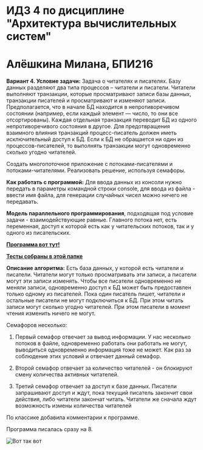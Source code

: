 # __ИДЗ 4 по дисциплине "Архитектура вычислительных систем"__

# __Алёшкина Милана, БПИ216__

__Вариант 4. Условие задачи:__ Задача о читателях и писателях. Базу данных разделяют два типа процессов – читатели и писатели. Читатели выполняют транзакции, которые
просматривают записи базы данных, транзакции писателей и просматривают
и изменяют записи. Предполагается, что в начале БД находится в непротиворечивом состоянии (например, если каждый элемент — число, то они все отсортированы). Каждая отдельная транзакция переводит БД из одного непротиворечивого состояния в другое. Для предотвращения взаимного влияния
транзакций процесс-писатель должен иметь исключительный доступ к БД.
Если к БД не обращается ни один из процессов-писателей, то выполнять транзакции могут одновременно сколько угодно читателей. 

Создать многопоточное приложение с потоками-писателями и потоками-читателями. Реализовать решение, используя семафоры.

__Как работать с программой:__
Для ввода данных из консоли нужно передать в параметры командной строки console, для ввода из файла - ввести имя файла, для генерации случайных чисел можно ничего не передавать.

__Модель параллельного программирования__, подходящая под условие задачи - взаимодействующие равные. Главного потока нет, есть переменная, доступ к которой есть как у читательских потоков, так и у одного из писательских. 

[__Программа вот тут!__](https://github.com/milashkinaa/CS-Architecture-IHW4/blob/main/main.cpp)

[__Тесты собраны в этой папке__](https://github.com/milashkinaa/CS-Architecture-IHW4/tree/main/tests)

__Описание алгоритма:__ 
Есть база данных, у которой есть читатели и писатели. Читатели могут только просматривать эти записи, а писатели могут эти записи изменять. Чтобы все писатели одновременно не меняли записи, одновременно доступ к БД может быть предоставлен только одному из писателей. Пока один писатель пишет, читатели и остальные писатели не могут подключиться к БД. При этом читать записи могут сколько угодно читателей. При этом писатели в момент чтения изменить ничего не могут.

Семафоров несколько:

1. Первый семафор отвечает за вывод информации. У нас несколько потоков в файле, одновременно работать они работать не могут, выводиться одновременно информация тоже не может. Как раз за соблюдение этих условий и отвечает данный семафор.

2. Второй семафор отвечает за количество читателей - он блокируют смену количества активных читателей. 

3. Третий семафор отвечает за доступ к базе данных. Писатели запрашивают доступ и ждут, пока текущий писатель закончит свои действия, либо читатели закончат читать. Читатели же сначала ждут возможность измены количества читателей

По классике добавила комментарии к программе.

Программа писалась сразу на 8.

![Вот так вот]( https://sun9-14.userapi.com/impg/d7X2BONunlIASqUJ8l6vPHhb73_QN9KGqAXibA/zx0cejGPZZc.jpg?size=604x604&quality=96&sign=9c2ebb1f41118fab8ab709324c28a8e2&type=album "Вот так вот")
